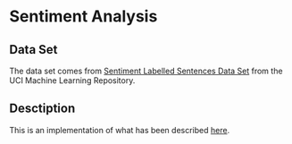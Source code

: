 # Sentiment Analysis

## Data Set

The data set comes from 
[Sentiment Labelled Sentences Data Set](https://archive.ics.uci.edu/ml/datasets/Sentiment+Labelled+Sentences) 
from the UCI Machine Learning Repository.

## Desctiption

This is an implementation of what has been described [here](https://realpython.com/python-keras-text-classification/).

